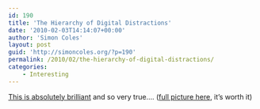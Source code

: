 ```yaml
---
id: 190
title: 'The Hierarchy of Digital Distractions'
date: '2010-02-03T14:14:07+00:00'
author: 'Simon Coles'
layout: post
guid: 'http://simoncoles.org/?p=190'
permalink: /2010/02/the-hierarchy-of-digital-distractions/
categories:
    - Interesting
---
```


[This is absolutely brilliant](http://www.informationisbeautiful.net/2009/the-hierarchy-of-digital-distractions/) and so very true…. ([full picture here](http://www.informationisbeautiful.net/visualizations/the-hierarchy-of-digital-distractions/), it’s worth it)